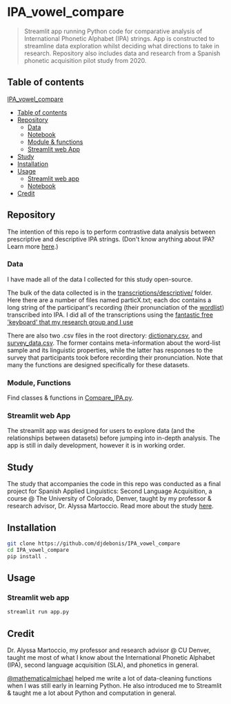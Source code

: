 # IPA_vowel_compare
> Streamlit app running Python code for comparative analysis of International Phonetic Alphabet (IPA) strings. App is constructed to streamline data exploration whilst deciding what directions to take in research. Repository also includes data and research from a Spanish phonetic acquisition pilot study from 2020.

## Table of contents
[IPA_vowel_compare](#ipa_vowel_compare)
- [Table of contents](#table-of-contents)
- [Repository](#repository)
	* [Data](#data)
	* [Notebook](#notebook)
	* [Module & functions](#module-&-functions)
	* [Streamlit web App](#streamlit-web-app)
- [Study](#study)
- [Installation](#installation)
- [Usage](#usage)
	* [Streamlit web app](#streamlit-web-app)
	* [Notebook](#notebook)
- [Credit](#credit)

## Repository

The intention of this repo is to perform contrastive data analysis between prescriptive and descriptive IPA strings. (Don't know anything about IPA? Learn more [here](README_ext/IPA.md).) 

### Data

I have made all of the data I collected for this study open-source. 

The bulk of the data collected is in the [transcriptions/descriptive/](/transcriptions/descriptive/) folder. Here there are a number of files named particX.txt; each doc contains a long string of the participant's recording (their pronunciation of the [wordlist](wordlist.txt)) transcribed into IPA. I did all of the transcriptions using the [fantastic free 'keyboard' that my research group and I use](https://ipa.typeit.org/full/)

There are also two .csv files in the root directory: [dictionary.csv](dictionary.csv), and [survey_data.csv](survey_data.csv). The former contains meta-information about the word-list sample and its linguistic properties, while the latter has responses to the survey that participants took before recording their pronunciation. Note that many the functions are designed specifically for these datasets.


### Module, Functions

Find classes & functions in [Compare_IPA.py](Compare_IPA.py).

### Streamlit web App

The streamlit app was designed for users to explore data (and the relationships between datasets) before jumping into in-depth analysis. The app is still in daily development, however it is in working order.

## Study

The study that accompanies the code in this repo was conducted as a final project for Spanish Applied Linguistics: Second Language Acquisition, a course @ The University of Colorado, Denver, taught by my professor & research advisor, Dr. Alyssa Martoccio. Read more about the study [here](materials/study.md).

## Installation

```bash
git clone https://github.com/djdebonis/IPA_vowel_compare
cd IPA_vowel_compare
pip install .
```

## Usage

### Streamlit web app
```bash
streamlit run app.py
```

## Credit
Dr. Alyssa Martoccio, my professor and research advisor @ CU Denver, taught me most of what I know about the International Phonetic Alphabet (IPA), second language acquisition (SLA), and phonetics in general.

[@mathematicalmichael](https://github.com/mathematicalmichael) helped me write a lot of data-cleaning functions when I was still early in learning Python. He also introduced me to Streamlit & taught me a lot about Python and computation in general. 



